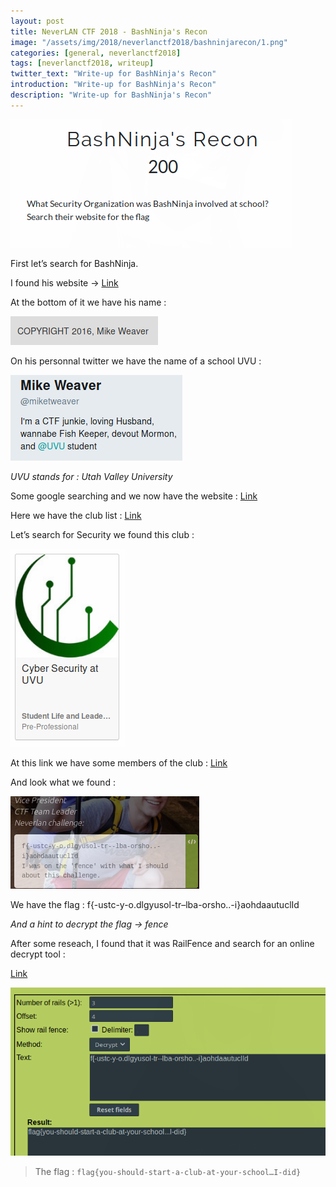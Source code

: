 ```yaml
---
layout: post
title: NeverLAN CTF 2018 - BashNinja's Recon
image: "/assets/img/2018/neverlanctf2018/bashninjarecon/1.png"
categories: [general, neverlanctf2018]
tags: [neverlanctf2018, writeup]
twitter_text: "Write-up for BashNinja's Recon"
introduction: "Write-up for BashNinja's Recon"
description: "Write-up for BashNinja's Recon"
---
```



![](/assets/img/2018/neverlanctf2018/bashninjarecon/1.png)

First let’s search for BashNinja.

I found his website → [Link](https://www.thebash.ninja/)

At the bottom of it we have his name :

![](/assets/img/2018/neverlanctf2018/bashninjarecon/2.png)

On his personnal twitter we have the name of a school UVU :

![](/assets/img/2018/neverlanctf2018/bashninjarecon/3.png)

*UVU stands for : Utah Valley University*

Some google searching and we now have the website : [Link](https://www.uvu.edu/)

Here we have the club list : [Link](https://www.uvu.edu/clubs/clublist.html)

Let’s search for Security we found this club :

![](/assets/img/2018/neverlanctf2018/bashninjarecon/4.png)

At this link we have some members of the club : [Link](https://www.uvucsc.com/officers/)

And look what we found :

![](/assets/img/2018/neverlanctf2018/bashninjarecon/5.png)

We have the flag : f{-ustc-y-o.dlgyusol-tr–lba-orsho..-i}aohdaautuclId

*And a hint to decrypt the flag → fence*

After some reseach, I found that it was RailFence and search for an online decrypt tool :

[Link](https://www.geocachingtoolbox.com/index.php?page=railFenceCipher)

![](/assets/img/2018/neverlanctf2018/bashninjarecon/6.png)

> The flag : ```flag{you-should-start-a-club-at-your-school…I-did}```